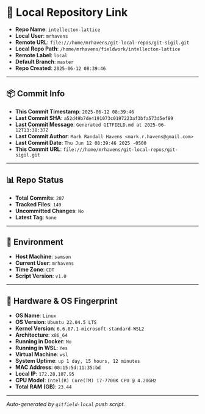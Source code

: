 # 🔗 Local Repository Link

- **Repo Name**: `intellecton-lattice`
- **Local User**: `mrhavens`
- **Remote URL**: `file:///home/mrhavens/git-local-repos/git-sigil.git`
- **Local Repo Path**: `/home/mrhavens/fieldwork/intellecton-lattice`
- **Remote Label**: `local`
- **Default Branch**: `master`
- **Repo Created**: `2025-06-12 08:39:46`

---

## 📦 Commit Info

- **This Commit Timestamp**: `2025-06-12 08:39:46`
- **Last Commit SHA**: `a52d49b7de4191073c0197223af3bfa573d5ef89`
- **Last Commit Message**: `Generated GITFIELD.md at 2025-06-12T13:38:37Z`
- **Last Commit Author**: `Mark Randall Havens <mark.r.havens@gmail.com>`
- **Last Commit Date**: `Thu Jun 12 08:39:46 2025 -0500`
- **This Commit URL**: `file:///home/mrhavens/git-local-repos/git-sigil.git`

---

## 📊 Repo Status

- **Total Commits**: `287`
- **Tracked Files**: `149`
- **Uncommitted Changes**: `No`
- **Latest Tag**: `None`

---

## 🧭 Environment

- **Host Machine**: `samson`
- **Current User**: `mrhavens`
- **Time Zone**: `CDT`
- **Script Version**: `v1.0`

---

## 🧬 Hardware & OS Fingerprint

- **OS Name**: `Linux`
- **OS Version**: `Ubuntu 22.04.5 LTS`
- **Kernel Version**: `6.6.87.1-microsoft-standard-WSL2`
- **Architecture**: `x86_64`
- **Running in Docker**: `No`
- **Running in WSL**: `Yes`
- **Virtual Machine**: `wsl`
- **System Uptime**: `up 1 day, 15 hours, 12 minutes`
- **MAC Address**: `00:15:5d:11:35:bd`
- **Local IP**: `172.28.107.95`
- **CPU Model**: `Intel(R) Core(TM) i7-7700K CPU @ 4.20GHz`
- **Total RAM (GB)**: `23.44`

---

_Auto-generated by `gitfield-local` push script._

